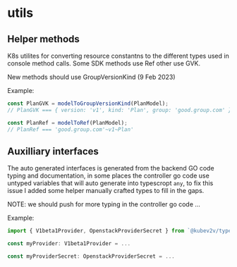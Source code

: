 # utils

## Helper methods

K8s utilites for converting resource constantns to the different types used in console method calls.
Some SDK methods use Ref other use GVK.

New methods should use GroupVersionKind (9 Feb 2023)

Example:

``` ts
const PlanGVK = modelToGroupVersionKind(PlanModel);
// PlanGVK === { version: 'v1', kind: 'Plan', group: 'good.group.com' }

const PlanRef = modelToRef(PlanModel);
// PlanRef === 'good.group.com'~v1~Plan'
```

## Auxilliary interfaces

The auto generated interfaces is generated from the backend GO code typing and documentation, in some
places the controller go code use untyped variables that will auto generate into typescropt `any`, to
fix this issue I added some helper manually crafted types to fill in the gaps.

NOTE: we should push for more typing in the controller go code ...

Example:

```ts
import { V1beta1Provider, OpenstackProviderSecret } from `@kubev2v/types`;

const myProvider: V1beta1Provider = ...

const myProviderSecret: OpenstackProviderSecret = ...
```
